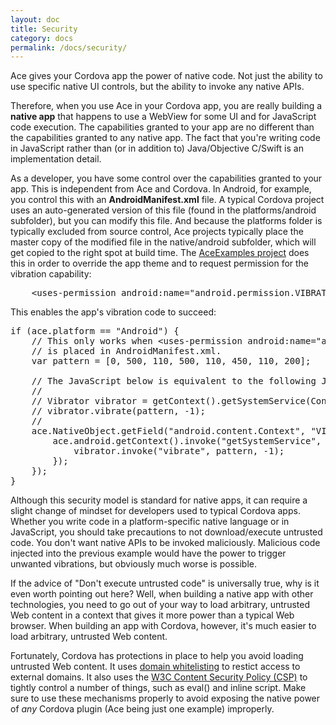 ```yaml
---
layout: doc
title: Security
category: docs
permalink: /docs/security/
---
```


Ace gives your Cordova app the power of native code. Not just the ability to use specific native UI controls, but the ability to invoke any native APIs.

Therefore, when you use Ace in your Cordova app, you are really building a **native app** that happens to use a WebView for some UI and for JavaScript code execution. 
The capabilities granted to your app are no different than the capabilities granted to any native app. The fact that you're writing code in JavaScript rather than (or in addition to) 
Java/Objective C/Swift is an implementation detail.

As a developer, you have some control over the capabilities granted to your app. This is independent from Ace and Cordova. In Android, for example, you control this with an **AndroidManifest.xml** file. 
A typical Cordova project uses an auto-generated version of this file (found in the platforms/android subfolder), but you can modify this file. 
And because the platforms folder is typically excluded from source control, Ace projects typically place the master copy of the modified file in the native/android subfolder, which will get copied to the right spot at build time. 
The [AceExamples project](https://github.com/Microsoft/ace/tree/master/examples/AceExamples) does this in order to override the app theme and to request permission for the vibration capability:
<pre>
    &lt;uses-permission android:name="android.permission.VIBRATE" />
</pre>

This enables the app's vibration code to succeed: 
<pre>
if (ace.platform == "Android") {
    // This only works when &lt;uses-permission android:name="android.permission.VIBRATE" />
    // is placed in AndroidManifest.xml.
    var pattern = [0, 500, 110, 500, 110, 450, 110, 200];

    // The JavaScript below is equivalent to the following Java:
    //
    // Vibrator vibrator = getContext().getSystemService(Context.VIBRATOR_SERVICE);
    // vibrator.vibrate(pattern, -1);
    //
    ace.NativeObject.getField("android.content.Context", "VIBRATOR_SERVICE", function (constant) {
        ace.android.getContext().invoke("getSystemService", constant, function (vibrator) {
            vibrator.invoke("vibrate", pattern, -1);
        });
    });
}
</pre>

Although this security model is standard for native apps, it can require a slight change of mindset for developers used to typical Cordova apps. 
Whether you write code in a platform-specific native language or in JavaScript, you should take precautions to not download/execute untrusted code. 
You don't want native APIs to be invoked maliciously. Malicious code injected into the previous example would have the power to trigger unwanted vibrations, 
but obviously much worse is possible.

If the advice of "Don't execute untrusted code" is universally true, why is it even worth pointing out here? Well, when building a native app with other technologies, you need to go out of your way to load arbitrary, untrusted Web content in a context that gives it more 
power than a typical Web browser. When building an app with Cordova, however, it's much easier to load arbitrary, untrusted Web content.

Fortunately, Cordova has protections in place to help you avoid loading untrusted Web content. It uses [domain whitelisting](https://cordova.apache.org/docs/en/latest/guide/appdev/whitelist/index.html) 
to restict access to external domains. It also uses the [W3C Content Security Policy (CSP)](http://taco.visualstudio.com/en-us/docs/cordova-5-security/) to tightly control a number of things, such as eval() and inline script. 
Make sure to use these mechanisms properly to avoid exposing the native power of *any* Cordova plugin (Ace being just one example) improperly.
